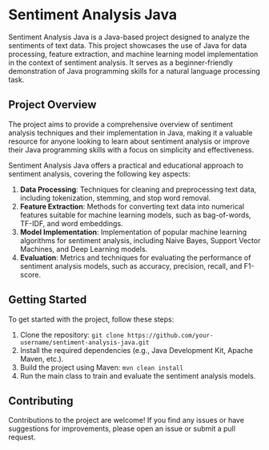 # Sentiment Analysis Java

Sentiment Analysis Java is a Java-based project designed to analyze the sentiments of text data. This project showcases the use of Java for data processing, feature extraction, and machine learning model implementation in the context of sentiment analysis. It serves as a beginner-friendly demonstration of Java programming skills for a natural language processing task.

## Project Overview

The project aims to provide a comprehensive overview of sentiment analysis techniques and their implementation in Java, making it a valuable resource for anyone looking to learn about sentiment analysis or improve their Java programming skills with a focus on simplicity and effectiveness.

Sentiment Analysis Java offers a practical and educational approach to sentiment analysis, covering the following key aspects:

1. **Data Processing**: Techniques for cleaning and preprocessing text data, including tokenization, stemming, and stop word removal.
2. **Feature Extraction**: Methods for converting text data into numerical features suitable for machine learning models, such as bag-of-words, TF-IDF, and word embeddings.
3. **Model Implementation**: Implementation of popular machine learning algorithms for sentiment analysis, including Naive Bayes, Support Vector Machines, and Deep Learning models.
4. **Evaluation**: Metrics and techniques for evaluating the performance of sentiment analysis models, such as accuracy, precision, recall, and F1-score.

## Getting Started

To get started with the project, follow these steps:

1. Clone the repository: `git clone https://github.com/your-username/sentiment-analysis-java.git`
2. Install the required dependencies (e.g., Java Development Kit, Apache Maven, etc.).
3. Build the project using Maven: `mvn clean install`
4. Run the main class to train and evaluate the sentiment analysis models.

## Contributing
Contributions to the project are welcome! If you find any issues or have suggestions for improvements, please open an issue or submit a pull request.
